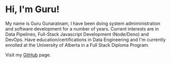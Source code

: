 # Hi, I'm Guru!

My name is Guru Gunaratnam, I have been doing system admiministration and software development for a number of years.  Current interests are in Data Pipelines, Full-Stack Javascript Development (Node/Deno) and DevOps.  Have education/certifications in Data Engineering and I'm currently enrolled at the University of Alberta in a Full Stack Diploma Program.

Visit my [GitHub](https://github.com/guruguhangunaratnam) page.
